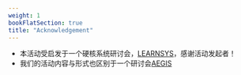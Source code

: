 ```yaml
---
weight: 1
bookFlatSection: true
title: "Acknowledgement"
---
```


* 本活动受启发于一个硬核系统研讨会，[LEARNSYS](https://learn-sys.github.io/cn/reading/)，感谢活动发起者！
* 我们的活动内容与形式也区别于一个研讨会[AEGIS](https://aegis-readers.github.io/)